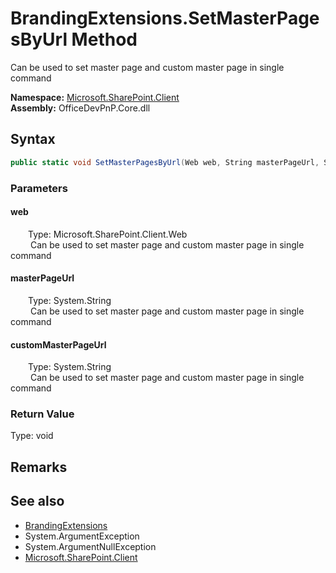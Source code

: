 # BrandingExtensions.SetMasterPagesByUrl Method  
 Can be used to set master page and custom master page in single command   

**Namespace:** [Microsoft.SharePoint.Client](Microsoft.SharePoint.Client.md)  
**Assembly:** OfficeDevPnP.Core.dll  
## Syntax
```C#
public static void SetMasterPagesByUrl(Web web, String masterPageUrl, String customMasterPageUrl)
```
### Parameters
#### web  
&emsp;&emsp;Type: Microsoft.SharePoint.Client.Web  
&emsp;&emsp; Can be used to set master page and custom master page in single command   

  

#### masterPageUrl  
&emsp;&emsp;Type: System.String  
&emsp;&emsp; Can be used to set master page and custom master page in single command   

  

#### customMasterPageUrl  
&emsp;&emsp;Type: System.String  
&emsp;&emsp; Can be used to set master page and custom master page in single command   

  

### Return Value
Type: void  

## Remarks
  
## See also
- [BrandingExtensions](Microsoft.SharePoint.Client.BrandingExtensions.md) 
- System.ArgumentException
- System.ArgumentNullException
- [Microsoft.SharePoint.Client](Microsoft.SharePoint.Client.md) 
